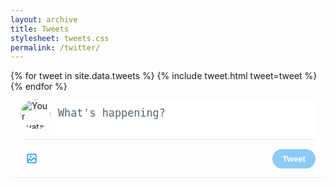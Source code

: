 ```yaml
---
layout: archive
title: Tweets
stylesheet: tweets.css
permalink: /twitter/
---
```


<div class="twitter-feed">
  {% for tweet in site.data.tweets %}
    {% include tweet.html tweet=tweet %}
  {% endfor %}
</div>

<!-- New Tweet Composition (client-side only) -->
<div class="tweet-composer">
  <div class="composer-header">
    <img class="composer-avatar" src="/assets/images/avatars/you.jpg" alt="Your avatar">
    <textarea placeholder="What's happening?"></textarea>
  </div>
  <div class="composer-footer">
    <div class="composer-actions">
      <button class="media-btn">
        <svg viewBox="0 0 24 24"><g><path d="M3 5.5C3 4.119 4.119 3 5.5 3h13C19.881 3 21 4.119 21 5.5v13c0 1.381-1.119 2.5-2.5 2.5h-13C4.119 21 3 19.881 3 18.5v-13zM5.5 5c-.276 0-.5.224-.5.5v9.086l3-3 3 3 5-5 3 3V5.5c0-.276-.224-.5-.5-.5h-13zM19 15.414l-3-3-5 5-3-3-3 3V18.5c0 .276.224.5.5.5h13c.276 0 .5-.224.5-.5v-3.086zM9.75 7C8.784 7 8 7.784 8 8.75s.784 1.75 1.75 1.75 1.75-.784 1.75-1.75S10.716 7 9.75 7z"></path></g></svg>
      </button>
    </div>
    <button class="tweet-btn" disabled>Tweet</button>
  </div>
</div>

<style>
.tweet-composer {
  padding: 12px 16px;
  border-bottom: 1px solid #e6ecf0;
  
  .composer-header {
    display: flex;
    gap: 12px;
  }
  
  .composer-avatar {
    width: 48px;
    height: 48px;
    border-radius: 50%;
    object-fit: cover;
  }
  
  textarea {
    flex: 1;
    border: none;
    resize: none;
    font-size: 1.2em;
    min-height: 60px;
    padding: 12px 0;
    
    &:focus {
      outline: none;
    }
    
    &::placeholder {
      color: #536471;
    }
  }
  
  .composer-footer {
    display: flex;
    justify-content: space-between;
    align-items: center;
    padding-top: 12px;
    border-top: 1px solid #e6ecf0;
  }
  
  .composer-actions {
    display: flex;
    gap: 4px;
  }
  
  .media-btn {
    background: none;
    border: none;
    color: #1d9bf0;
    padding: 8px;
    border-radius: 9999px;
    cursor: pointer;
    
    svg {
      width: 20px;
      height: 20px;
      fill: currentColor;
    }
    
    &:hover {
      background: rgba(29, 155, 240, 0.1);
    }
  }
  
  .tweet-btn {
    background: #1d9bf0;
    color: white;
    border: none;
    padding: 8px 16px;
    border-radius: 9999px;
    font-weight: 700;
    cursor: pointer;
    opacity: 0.5;
    
    &:not(:disabled) {
      opacity: 1;
    }
  }
}
</style>

<script>
document.addEventListener('DOMContentLoaded', function() {
  const textarea = document.querySelector('.tweet-composer textarea');
  const tweetBtn = document.querySelector('.tweet-btn');
  
  textarea.addEventListener('input', function() {
    tweetBtn.disabled = this.value.trim().length === 0;
  });
  
  // In a real implementation, you would handle form submission here
  tweetBtn.addEventListener('click', function() {
    alert('In a real implementation, this would post a new tweet');
  });
});
</script>
